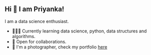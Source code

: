 ## Hi 👋 I am Priyanka! 
I am a data science enthusiast. 
- 👨🏽‍💻 Currently learning data science, python, data structures and algorithms.
- 🤝 Open for collaborations.
- 👋 I'm a photographer, check my portfolio [here](https://www.instagram.com/_priyanka.24/)
